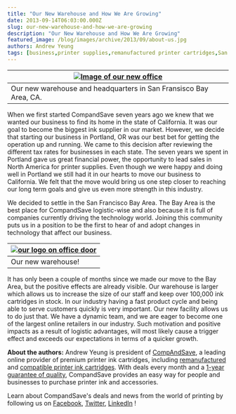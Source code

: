 ```yaml
---
title: "Our New Warehouse and How We Are Growing"
date: 2013-09-14T06:03:00.000Z
slug: our-new-warehouse-and-how-we-are-growing
description: "Our New Warehouse and How We Are Growing"
featured_image: /blog/images/archive/2013/09/about-us.jpg
authors: Andrew Yeung
tags: [business,printer supplies,remanufactured printer cartridges,San Francisco,compatible ink cartridges,Portland,business information]
---
```


| [![Image of our new office](/blog/images/about-us.jpg)](/blog/images/about-us.jpg)            |
| ----------------------------------------------------------------- |
| Our new warehouse and headquarters in San Fransisco Bay Area, CA. |

When we first started CompandSave seven years ago we knew that we wanted our business to find its home in the state of California. It was our goal to become the biggest ink supplier in our market. However, we decide that starting our business in Portland, OR was our best bet for getting the operation up and running. We came to this decision after reviewing the different tax rates for businesses in each state. The seven years we spent in Portland gave us great financial power, the opportunity to lead sales in North America for printer supplies. Even though we were happy and doing well in Portland we still had it in our hearts to move our business to California. We felt that the move would bring us one step closer to reaching our long term goals and give us even more strength in this industry.

We decided to settle in the San Francisco Bay Area. The Bay Area is the best place for CompandSave logistic-wise and also because it is full of companies currently driving the technology world. Joining this community puts us in a position to be the first to hear of and adopt changes in technology that affect our business.

| [![our logo on office door](/blog/images/about-us-2.jpg)](/blog/images/about-us-2.jpg) |
| ---------------------------------------------------------- |
| Our new warehouse!                                         |

It has only been a couple of months since we made our move to the Bay Area, but the positive effects are already visible. Our warehouse is larger which allows us to increase the size of our staff and keep over 100,000 ink cartridges in stock. In our industry having a fast product cycle and being able to serve customers quickly is very important. Our new facility allows us to do just that. We have a dynamic team, and we are eager to become one of the largest online retailers in our industry. Such motivation and positive impacts as a result of logistic advantages, will most likely cause a trigger effect and exceeds our expectations in terms of a quicker growth.

**About the authors:** Andrew Yeung is president of [CompAndSave](https://www.compandsave.com/), a leading online provider of premium printer ink cartridges, including [remanufactured](https://www.compandsave.com/help) and [compatible printer ink cartridges](https://www.compandsave.com/help). With deals every month and a [1-year guarantee of quality](https://www.compandsave.com/help), CompandSave provides an easy way for people and businesses to purchase printer ink and accessories.

Learn about CompandSave's deals and news from the world of printing by following us on [Facebook](https://www.facebook.com/compandsave.ink), [Twitter](https://twitter.com/compandsave), [LinkedIn](https://www.linkedin.com) !